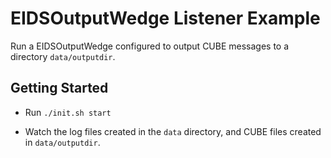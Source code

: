 EIDSOutputWedge Listener Example
================================

Run a EIDSOutputWedge configured to output CUBE messages to a directory `data/outputdir`.


Getting Started
---------------

- Run `./init.sh start`

- Watch the log files created in the `data` directory, and CUBE files created in `data/outputdir`.
